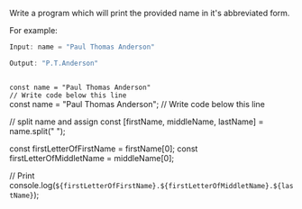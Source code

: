 Write a program which will
print the provided name in it's
abbreviated form.

For example:
```js
Input: name = "Paul Thomas Anderson"

Output: "P.T.Anderson"
```

<codeblock language="javascript" type="exercise" testMode="fixedInput">
<code>
const name = "Paul Thomas Anderson"
// Write code below this line
</code>

<solution>
const name = "Paul Thomas Anderson";
// Write code below this line

// split name and assign
const [firstName, middleName, lastName] = name.split(" ");

const firstLetterOfFirstName = firstName[0];
const firstLetterOfMiddletName = middleName[0];

// Print
console.log(`${firstLetterOfFirstName}.${firstLetterOfMiddletName}.${lastName}`);
</solution>
</codeblock>
